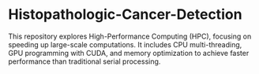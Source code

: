 # Histopathologic-Cancer-Detection
This repository explores High-Performance Computing (HPC), focusing on speeding up large-scale computations. It includes CPU multi-threading, GPU programming with CUDA, and memory optimization to achieve faster performance than traditional serial processing.
